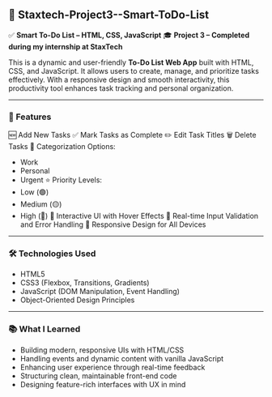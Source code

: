 ## 📝 Staxtech-Project3--Smart-ToDo-List

✅ **Smart To-Do List – HTML, CSS, JavaScript**
🎓 **Project 3 – Completed during my internship at StaxTech**

This is a dynamic and user-friendly **To-Do List Web App** built with HTML, CSS, and JavaScript. It allows users to create, manage, and prioritize tasks effectively. With a responsive design and smooth interactivity, this productivity tool enhances task tracking and personal organization.

---

### 🚀 Features

🆕 Add New Tasks
✅ Mark Tasks as Complete
✏️ Edit Task Titles
🗑️ Delete Tasks
📂 Categorization Options:

* Work
* Personal
* Urgent
  ⭐ Priority Levels:
* Low (🟢)
* Medium (🟡)
* High (🔴)
  🎨 Interactive UI with Hover Effects
  🧩 Real-time Input Validation and Error Handling
  📱 Responsive Design for All Devices

---

### 🛠️ Technologies Used

* HTML5
* CSS3 (Flexbox, Transitions, Gradients)
* JavaScript (DOM Manipulation, Event Handling)
* Object-Oriented Design Principles

---

### 📚 What I Learned

* Building modern, responsive UIs with HTML/CSS
* Handling events and dynamic content with vanilla JavaScript
* Enhancing user experience through real-time feedback
* Structuring clean, maintainable front-end code
* Designing feature-rich interfaces with UX in mind


